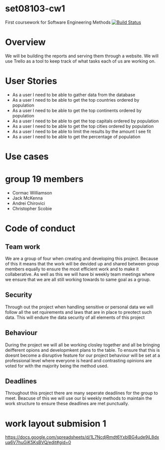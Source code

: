 # set08103-cw1
First coursework for Software Engineering Methods
[![Build Status](https://travis-ci.org/cormacrw/set08103-cw1.svg?branch=master)](https://travis-ci.org/cormacrw/set08103-cw1)

# Overview
We will be building the reports and serving them through a website. We will use Trello as a tool to keep track of what tasks each of us are working on.

# User Stories
- As a user I need to be able to gather data from the database
- As a user I need to be able to get the top countries ordered by population
- As a user I need to be able to get the top continents ordered by population
- As a user I need to be able to get the top capitals ordered by population
- As a user I need to be able to get the top cities ordered by population
- As a user I need to be able to limit the results by the amount I see fit
- As a user I need to be able to get the percentage of population

# Use cases


# group 19 members 
- Cormac Williamson
- Jack McKenna  
- Andrei Chirovici
- Christopher Scobie


# Code of conduct 
## Team work 
We are a group of four when creating and developing this project. Because of this it means that the work will be devided up and shared between group members equally to ensure the most efficient work and to make it collaberative. As well as this we will have bi weekly team meetings where we ensure that we are all still working towards to same goal as a group.
## Security 
Through out the project when handling sensitive or personal data we will follow all the set rquirements and laws that  are in place to preotect such data. This will endure the data security of all elements of this project 
## Behaviour 
During the project we will all be working closley together and all be bringing deifferent opions and developmkent plans to the table. To ensure that this is doesnt become a disruptive feature for our project behaviour will be set at a professional level where everyone is heard and contrasting opinions are voted for with the majority being the method used.
## Deadlines
Throughout this project there are many seperate deadlines for the group to meet. Beacuse of this we will use our bi weekly methods to maintain the work structure to ensure these deadlines are met punctually. 

# work layout submision 1 
https://docs.google.com/spreadsheets/d/1L7NcdjRmdt6YxblBG4ude9jL8dxua6V7huGiK5KsBVQ/edit#gid=0  
